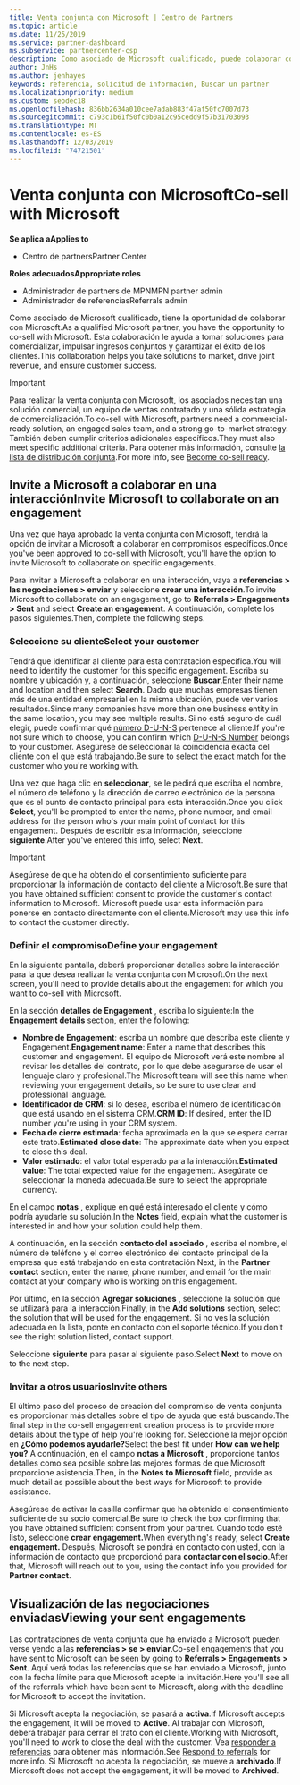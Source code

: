```yaml
---
title: Venta conjunta con Microsoft | Centro de Partners
ms.topic: article
ms.date: 11/25/2019
ms.service: partner-dashboard
ms.subservice: partnercenter-csp
description: Como asociado de Microsoft cualificado, puede colaborar con Microsoft. Obtenga información sobre cómo definir Engagements, invitar a Microsoft a colaborar o ver las negociaciones enviadas.
author: JnHs
ms.author: jenhayes
keywords: referencia, solicitud de información, Buscar un partner
ms.localizationpriority: medium
ms.custom: seodec18
ms.openlocfilehash: 836bb2634a010cee7adab883f47af50fc7007d73
ms.sourcegitcommit: c793c1b61f50fc0b0a12c95cedd9f57b31703093
ms.translationtype: MT
ms.contentlocale: es-ES
ms.lasthandoff: 12/03/2019
ms.locfileid: "74721501"
---
```

# <a name="co-sell-with-microsoft"></a><span data-ttu-id="09cc1-105">Venta conjunta con Microsoft</span><span class="sxs-lookup"><span data-stu-id="09cc1-105">Co-sell with Microsoft</span></span>

<span data-ttu-id="09cc1-106">**Se aplica a**</span><span class="sxs-lookup"><span data-stu-id="09cc1-106">**Applies to**</span></span>

-  <span data-ttu-id="09cc1-107">Centro de partners</span><span class="sxs-lookup"><span data-stu-id="09cc1-107">Partner Center</span></span>

<span data-ttu-id="09cc1-108">**Roles adecuados**</span><span class="sxs-lookup"><span data-stu-id="09cc1-108">**Appropriate roles**</span></span>

- <span data-ttu-id="09cc1-109">Administrador de partners de MPN</span><span class="sxs-lookup"><span data-stu-id="09cc1-109">MPN partner admin</span></span>
- <span data-ttu-id="09cc1-110">Administrador de referencias</span><span class="sxs-lookup"><span data-stu-id="09cc1-110">Referrals admin</span></span>

<span data-ttu-id="09cc1-111">Como asociado de Microsoft cualificado, tiene la oportunidad de colaborar con Microsoft.</span><span class="sxs-lookup"><span data-stu-id="09cc1-111">As a qualified Microsoft partner, you have the opportunity to co-sell with Microsoft.</span></span> <span data-ttu-id="09cc1-112">Esta colaboración le ayuda a tomar soluciones para comercializar, impulsar ingresos conjuntos y garantizar el éxito de los clientes.</span><span class="sxs-lookup"><span data-stu-id="09cc1-112">This collaboration helps you take solutions to market, drive joint revenue, and ensure customer success.</span></span>

> [!IMPORTANT]
> <span data-ttu-id="09cc1-113">Para realizar la venta conjunta con Microsoft, los asociados necesitan una solución comercial, un equipo de ventas contratado y una sólida estrategia de comercialización.</span><span class="sxs-lookup"><span data-stu-id="09cc1-113">To co-sell with Microsoft, partners need a commercial-ready solution, an engaged sales team, and a strong go-to-market strategy.</span></span> <span data-ttu-id="09cc1-114">También deben cumplir criterios adicionales específicos.</span><span class="sxs-lookup"><span data-stu-id="09cc1-114">They must also meet specific additional criteria.</span></span> <span data-ttu-id="09cc1-115">Para obtener más información, consulte [la lista de distribución conjunta](https://partner.microsoft.com/reach-customers/selling-with-microsoft#become-ready).</span><span class="sxs-lookup"><span data-stu-id="09cc1-115">For more info, see [Become co-sell ready](https://partner.microsoft.com/reach-customers/selling-with-microsoft#become-ready).</span></span>

## <a name="invite-microsoft-to-collaborate-on-an-engagement"></a><span data-ttu-id="09cc1-116">Invite a Microsoft a colaborar en una interacción</span><span class="sxs-lookup"><span data-stu-id="09cc1-116">Invite Microsoft to collaborate on an engagement</span></span>

<span data-ttu-id="09cc1-117">Una vez que haya aprobado la venta conjunta con Microsoft, tendrá la opción de invitar a Microsoft a colaborar en compromisos específicos.</span><span class="sxs-lookup"><span data-stu-id="09cc1-117">Once you've been approved to co-sell with Microsoft, you'll have the option to invite Microsoft to collaborate on specific engagements.</span></span>

<span data-ttu-id="09cc1-118">Para invitar a Microsoft a colaborar en una interacción, vaya a **referencias > las negociaciones > enviar** y seleccione **crear una interacción**.</span><span class="sxs-lookup"><span data-stu-id="09cc1-118">To invite Microsoft to collaborate on an engagement, go to **Referrals > Engagements > Sent** and select **Create an engagement**.</span></span> <span data-ttu-id="09cc1-119">A continuación, complete los pasos siguientes.</span><span class="sxs-lookup"><span data-stu-id="09cc1-119">Then, complete the following steps.</span></span>

### <a name="select-your-customer"></a><span data-ttu-id="09cc1-120">Seleccione su cliente</span><span class="sxs-lookup"><span data-stu-id="09cc1-120">Select your customer</span></span>

<span data-ttu-id="09cc1-121">Tendrá que identificar al cliente para esta contratación específica.</span><span class="sxs-lookup"><span data-stu-id="09cc1-121">You will need to identify the customer for this specific engagement.</span></span> <span data-ttu-id="09cc1-122">Escriba su nombre y ubicación y, a continuación, seleccione **Buscar**.</span><span class="sxs-lookup"><span data-stu-id="09cc1-122">Enter their name and location and then select **Search**.</span></span> <span data-ttu-id="09cc1-123">Dado que muchas empresas tienen más de una entidad empresarial en la misma ubicación, puede ver varios resultados.</span><span class="sxs-lookup"><span data-stu-id="09cc1-123">Since many companies have more than one business entity in the same location, you may see multiple results.</span></span> <span data-ttu-id="09cc1-124">Si no está seguro de cuál elegir, puede confirmar qué [número D-U-N-S](https://www.dnb.com/duns-number.html) pertenece al cliente.</span><span class="sxs-lookup"><span data-stu-id="09cc1-124">If you're not sure which to choose, you can confirm which [D-U-N-S Number](https://www.dnb.com/duns-number.html) belongs to your customer.</span></span> <span data-ttu-id="09cc1-125">Asegúrese de seleccionar la coincidencia exacta del cliente con el que está trabajando.</span><span class="sxs-lookup"><span data-stu-id="09cc1-125">Be sure to select the exact match for the customer who you're working with.</span></span> 

<span data-ttu-id="09cc1-126">Una vez que haga clic en **seleccionar**, se le pedirá que escriba el nombre, el número de teléfono y la dirección de correo electrónico de la persona que es el punto de contacto principal para esta interacción.</span><span class="sxs-lookup"><span data-stu-id="09cc1-126">Once you click **Select**, you'll be prompted to enter the name, phone number, and email address for the person who's your main point of contact for this engagement.</span></span> <span data-ttu-id="09cc1-127">Después de escribir esta información, seleccione **siguiente**.</span><span class="sxs-lookup"><span data-stu-id="09cc1-127">After you've entered this info, select **Next**.</span></span>

> [!IMPORTANT]
> <span data-ttu-id="09cc1-128">Asegúrese de que ha obtenido el consentimiento suficiente para proporcionar la información de contacto del cliente a Microsoft.</span><span class="sxs-lookup"><span data-stu-id="09cc1-128">Be sure that you have obtained sufficient consent to provide the customer's contact information to Microsoft.</span></span> <span data-ttu-id="09cc1-129">Microsoft puede usar esta información para ponerse en contacto directamente con el cliente.</span><span class="sxs-lookup"><span data-stu-id="09cc1-129">Microsoft may use this info to contact the customer directly.</span></span>

### <a name="define-your-engagement"></a><span data-ttu-id="09cc1-130">Definir el compromiso</span><span class="sxs-lookup"><span data-stu-id="09cc1-130">Define your engagement</span></span>

<span data-ttu-id="09cc1-131">En la siguiente pantalla, deberá proporcionar detalles sobre la interacción para la que desea realizar la venta conjunta con Microsoft.</span><span class="sxs-lookup"><span data-stu-id="09cc1-131">On the next screen, you'll need to provide details about the engagement for which you want to co-sell with Microsoft.</span></span>

<span data-ttu-id="09cc1-132">En la sección **detalles de Engagement** , escriba lo siguiente:</span><span class="sxs-lookup"><span data-stu-id="09cc1-132">In the **Engagement details** section, enter the following:</span></span>
- <span data-ttu-id="09cc1-133">**Nombre de Engagement**: escriba un nombre que describa este cliente y Engagement.</span><span class="sxs-lookup"><span data-stu-id="09cc1-133">**Engagement name**: Enter a name that describes this customer and engagement.</span></span> <span data-ttu-id="09cc1-134">El equipo de Microsoft verá este nombre al revisar los detalles del contrato, por lo que debe asegurarse de usar el lenguaje claro y profesional.</span><span class="sxs-lookup"><span data-stu-id="09cc1-134">The Microsoft team will see this name when reviewing your engagement details, so be sure to use clear and professional language.</span></span>
- <span data-ttu-id="09cc1-135">**Identificador de CRM**: si lo desea, escriba el número de identificación que está usando en el sistema CRM.</span><span class="sxs-lookup"><span data-stu-id="09cc1-135">**CRM ID**: If desired, enter the ID number you're using in your CRM system.</span></span>
- <span data-ttu-id="09cc1-136">**Fecha de cierre estimada**: fecha aproximada en la que se espera cerrar este trato.</span><span class="sxs-lookup"><span data-stu-id="09cc1-136">**Estimated close date**: The approximate date when you expect to close this deal.</span></span>
- <span data-ttu-id="09cc1-137">**Valor estimado**: el valor total esperado para la interacción.</span><span class="sxs-lookup"><span data-stu-id="09cc1-137">**Estimated value**: The total expected value for the engagement.</span></span> <span data-ttu-id="09cc1-138">Asegúrate de seleccionar la moneda adecuada.</span><span class="sxs-lookup"><span data-stu-id="09cc1-138">Be sure to select the appropriate currency.</span></span>

<span data-ttu-id="09cc1-139">En el campo **notas** , explique en qué está interesado el cliente y cómo podría ayudarle su solución.</span><span class="sxs-lookup"><span data-stu-id="09cc1-139">In the **Notes** field, explain what the customer is interested in and how your solution could help them.</span></span>

 <span data-ttu-id="09cc1-140">A continuación, en la sección **contacto del asociado** , escriba el nombre, el número de teléfono y el correo electrónico del contacto principal de la empresa que está trabajando en esta contratación.</span><span class="sxs-lookup"><span data-stu-id="09cc1-140">Next, in the **Partner contact** section, enter the name, phone number, and email for the main contact at your company who is working on this engagement.</span></span>

<span data-ttu-id="09cc1-141">Por último, en la sección **Agregar soluciones** , seleccione la solución que se utilizará para la interacción.</span><span class="sxs-lookup"><span data-stu-id="09cc1-141">Finally, in the **Add solutions** section, select the solution that will be used for the engagement.</span></span> <span data-ttu-id="09cc1-142">Si no ves la solución adecuada en la lista, ponte en contacto con el soporte técnico.</span><span class="sxs-lookup"><span data-stu-id="09cc1-142">If you don't see the right solution listed, contact support.</span></span>

<span data-ttu-id="09cc1-143">Seleccione **siguiente** para pasar al siguiente paso.</span><span class="sxs-lookup"><span data-stu-id="09cc1-143">Select **Next** to move on to the next step.</span></span>

### <a name="invite-others"></a><span data-ttu-id="09cc1-144">Invitar a otros usuarios</span><span class="sxs-lookup"><span data-stu-id="09cc1-144">Invite others</span></span>

<span data-ttu-id="09cc1-145">El último paso del proceso de creación del compromiso de venta conjunta es proporcionar más detalles sobre el tipo de ayuda que está buscando.</span><span class="sxs-lookup"><span data-stu-id="09cc1-145">The final step in the co-sell engagement creation process is to provide more details about the type of help you're looking for.</span></span> <span data-ttu-id="09cc1-146">Seleccione la mejor opción en **¿Cómo podemos ayudarle?**</span><span class="sxs-lookup"><span data-stu-id="09cc1-146">Select the best fit under **How can we help you?**</span></span> <span data-ttu-id="09cc1-147">A continuación, en el campo **notas a Microsoft** , proporcione tantos detalles como sea posible sobre las mejores formas de que Microsoft proporcione asistencia.</span><span class="sxs-lookup"><span data-stu-id="09cc1-147">Then, in the **Notes to Microsoft** field, provide as much detail as possible about the best ways for Microsoft to provide assistance.</span></span>

<span data-ttu-id="09cc1-148">Asegúrese de activar la casilla confirmar que ha obtenido el consentimiento suficiente de su socio comercial.</span><span class="sxs-lookup"><span data-stu-id="09cc1-148">Be sure to check the box confirming that you have obtained sufficient consent from your partner.</span></span> <span data-ttu-id="09cc1-149">Cuando todo esté listo, seleccione **crear engagement.**</span><span class="sxs-lookup"><span data-stu-id="09cc1-149">When everything's ready, select **Create engagement.**</span></span> <span data-ttu-id="09cc1-150">Después, Microsoft se pondrá en contacto con usted, con la información de contacto que proporcionó para **contactar con el socio**.</span><span class="sxs-lookup"><span data-stu-id="09cc1-150">After that, Microsoft will reach out to you, using the contact info you provided for **Partner contact**.</span></span>

## <a name="viewing-your-sent-engagements"></a><span data-ttu-id="09cc1-151">Visualización de las negociaciones enviadas</span><span class="sxs-lookup"><span data-stu-id="09cc1-151">Viewing your sent engagements</span></span>

<span data-ttu-id="09cc1-152">Las contrataciones de venta conjunta que ha enviado a Microsoft pueden verse yendo a las **referencias > se > enviar**.</span><span class="sxs-lookup"><span data-stu-id="09cc1-152">Co-sell engagements that you have sent to Microsoft can be seen by going to **Referrals > Engagements > Sent**.</span></span> <span data-ttu-id="09cc1-153">Aquí verá todas las referencias que se han enviado a Microsoft, junto con la fecha límite para que Microsoft acepte la invitación.</span><span class="sxs-lookup"><span data-stu-id="09cc1-153">Here you'll see all of the referrals which have been sent to Microsoft, along with the deadline for Microsoft to accept the invitation.</span></span>

<span data-ttu-id="09cc1-154">Si Microsoft acepta la negociación, se pasará a **activa**.</span><span class="sxs-lookup"><span data-stu-id="09cc1-154">If Microsoft accepts the engagement, it will be moved to **Active**.</span></span> <span data-ttu-id="09cc1-155">Al trabajar con Microsoft, deberá trabajar para cerrar el trato con el cliente.</span><span class="sxs-lookup"><span data-stu-id="09cc1-155">Working with Microsoft, you'll need to work to close the deal with the customer.</span></span> <span data-ttu-id="09cc1-156">Vea [responder a referencias](responding-to-referrals.md) para obtener más información.</span><span class="sxs-lookup"><span data-stu-id="09cc1-156">See [Respond to referrals](responding-to-referrals.md) for more info.</span></span> <span data-ttu-id="09cc1-157">Si Microsoft no acepta la negociación, se mueve a **archivado**.</span><span class="sxs-lookup"><span data-stu-id="09cc1-157">If Microsoft does not accept the engagement, it will be moved to **Archived**.</span></span>
